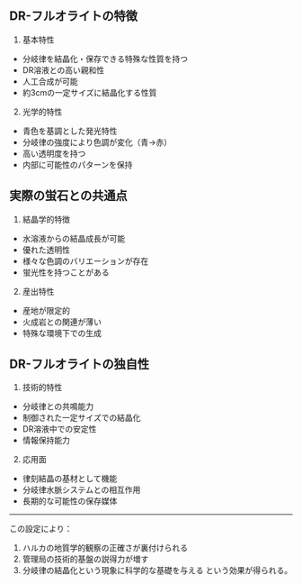 ## DR-フルオライトの特徴
1. 基本特性
- 分岐律を結晶化・保存できる特殊な性質を持つ
- DR溶液との高い親和性
- 人工合成が可能
- 約3cmの一定サイズに結晶化する性質

2. 光学的特性
- 青色を基調とした発光特性
- 分岐律の強度により色調が変化（青→赤）
- 高い透明度を持つ
- 内部に可能性のパターンを保持

## 実際の蛍石との共通点
1. 結晶学的特徴
- 水溶液からの結晶成長が可能
- 優れた透明性
- 様々な色調のバリエーションが存在
- 蛍光性を持つことがある

2. 産出特性
- 産地が限定的
- 火成岩との関連が薄い
- 特殊な環境下での生成

## DR-フルオライトの独自性
1. 技術的特性
- 分岐律との共鳴能力
- 制御された一定サイズでの結晶化
- DR溶液中での安定性
- 情報保持能力

2. 応用面
- 律刻結晶の基材として機能
- 分岐律水脈システムとの相互作用
- 長期的な可能性の保存媒体

---
この設定により：
1. ハルカの地質学的観察の正確さが裏付けられる
2. 管理局の技術的基盤の説得力が増す
3. 分岐律の結晶化という現象に科学的な基礎を与える
という効果が得られる。
